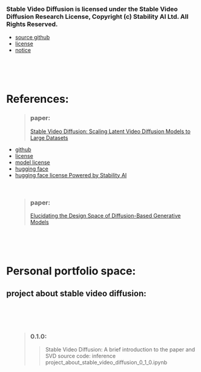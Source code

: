 <head>

</head>

<body>
<h3>Stable Video Diffusion is licensed under the Stable Video Diffusion Research License, Copyright (c) Stability AI Ltd. All Rights Reserved.</h3>
<ul>
  <li><a href=https://github.com/Allen33669/stable_video_diffusion_project>source github</a></li>
  <li><a href=https://github.com/Allen33669/stable_video_diffusion_project/blob/main/LICENSE.txt>license</a></li>
  <li><a href=https://github.com/Allen33669/stable_video_diffusion_project/blob/main/Notice.txt>notice</a></li>
</ul>
<br>
<br>
<br>
<h1>References:</h1>
<ul>
<blockquote><h3>paper: </h3><a href=https://arxiv.org/abs/2311.15127>Stable Video Diffusion: Scaling Latent Video Diffusion Models to Large Datasets</a> </blockquote>
  <li><a href=https://github.com/Stability-AI/generative-models>github</a></li>
  <li><a href=https://github.com/Stability-AI/generative-models/blob/main/LICENSE-CODE>license</a></li>
  <li><a href=https://github.com/Stability-AI/generative-models/blob/main/model_licenses/LICENSE-SVD>model license</a></li>
  <li><a href=https://huggingface.co/stabilityai/stable-video-diffusion-img2vid/tree/main>hugging face</a></li>
  <li><a href=https://huggingface.co/stabilityai/stable-video-diffusion-img2vid/blob/main/LICENSE.md>hugging face license Powered by Stability AI</a></li>
</ul>
<br>
<ul>
<blockquote><h3>paper: </h3><a href=https://arxiv.org/abs/2206.00364>Elucidating the Design Space of Diffusion-Based Generative Models</a></blockquote>
</ul>
<br>
<br>
<br>
<h1>Personal portfolio space:</h1>
<h2>project about stable video diffusion:</h2>
<br>
<br>
<br>
<ul>
<blockquote>
<h3>0.1.0: </h3>
<blockquote>
Stable Video Diffusion: A brief introduction to the paper and SVD source code: inference<br>
project_about_stable_video_diffusion_0_1_0.ipynb<br>
</blockquote>
</blockquote>
<br>







